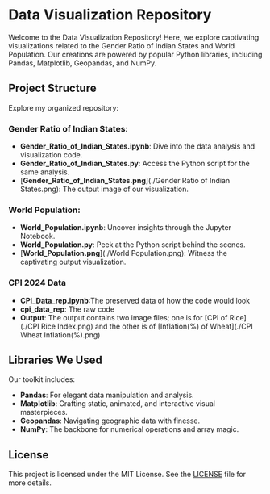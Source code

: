 # Data Visualization Repository

Welcome to the Data Visualization Repository! Here, we explore captivating visualizations related to the Gender Ratio of Indian States and World Population. Our creations are powered by popular Python libraries, including Pandas, Matplotlib, Geopandas, and NumPy.

## Project Structure

Explore my organized repository:

### Gender Ratio of Indian States:

- **Gender_Ratio_of_Indian_States.ipynb**: Dive into the data analysis and visualization code.
- **Gender_Ratio_of_Indian_States.py**: Access the Python script for the same analysis.
- [**Gender_Ratio_of_Indian_States.png**](./Gender Ratio of Indian States.png): The output image of our visualization.

### World Population:

- **World_Population.ipynb**: Uncover insights through the Jupyter Notebook.
- **World_Population.py**: Peek at the Python script behind the scenes.
- [**World_Population.png**](./World Population.png): Witness the captivating output visualization.

### CPI 2024 Data

- **CPI_Data_rep.ipynb**:The preserved data of how the code would look
- **cpi_data_rep**: The raw code
- **Output**: The output contains two image files; one is for [CPI of Rice](./CPI Rice Index.png) and the other is of [Inflation(%) of Wheat](./CPI Wheat Inflation(%).png)

## Libraries We Used

Our toolkit includes:

- **Pandas**: For elegant data manipulation and analysis.
- **Matplotlib**: Crafting static, animated, and interactive visual masterpieces.
- **Geopandas**: Navigating geographic data with finesse.
- **NumPy**: The backbone for numerical operations and array magic.

## License

This project is licensed under the MIT License. See the [LICENSE](./LICENSE) file for more details.